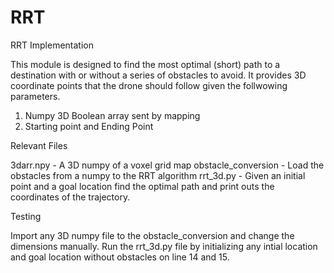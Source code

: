 # RRT

RRT Implementation 

This module is designed to find the most optimal (short) path to a destination  with or without a series of obstacles to avoid. It provides 3D coordinate points that the drone should follow given the follwowing parameters. 

1. Numpy 3D Boolean array sent by mapping
2. Starting point and Ending Point

Relevant Files 

3darr.npy - A 3D numpy of a voxel grid map
obstacle_conversion - Load the obstacles from a numpy to the RRT algorithm
rrt_3d.py - Given an initial point and a goal location find the optimal path and print outs the coordinates of the trajectory. 

Testing 

Import any 3D numpy file to the obstacle_conversion and change the dimensions manually. Run the rrt_3d.py file by initializing any intial location and goal location without obstacles on line 14 and 15.
